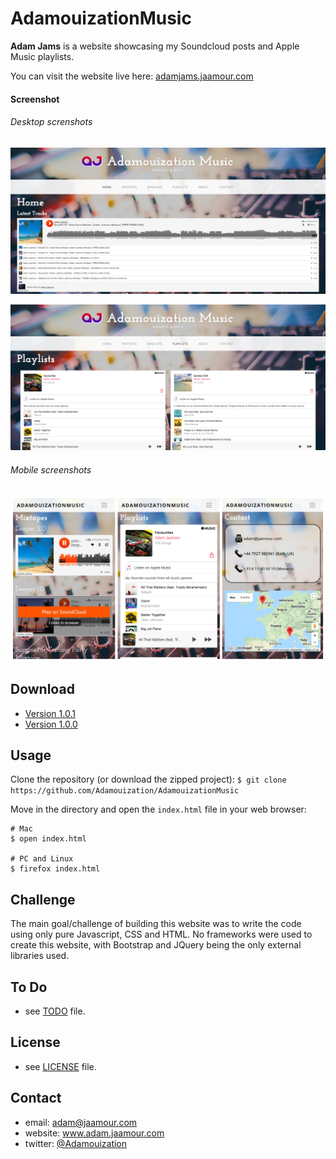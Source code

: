 AdamouizationMusic
==================

**Adam Jams** is a website showcasing my Soundcloud posts and Apple Music playlists.

You can visit the website live here: [adamjams.jaamour.com](http://adamjams.jaamour.com/)

#### Screenshot

###### Desktop screnshots
![desktop home page](images/screenshots/home.png)

![desktop home page](images/screenshots/playlists.png)

###### Mobile screenshots
![mobile playlists page](images/screenshots/mobile.png)

## Download
* [Version 1.0.1](https://github.com/Adamouization/AdamouizationMusic/raw/master/releases/AdamouizationMusic-v1.0.1-09042018.zip)
* [Version 1.0.0](https://github.com/Adamouization/AdamouizationMusic/raw/master/releases/AdamouizationMusic-v1.0.0-06042018.zip)

## Usage
Clone the repository (or download the zipped project):
`$ git clone https://github.com/Adamouization/AdamouizationMusic`

Move in the directory and open the `index.html` file in your web browser:
```
# Mac
$ open index.html

# PC and Linux
$ firefox index.html
```

## Challenge
The main goal/challenge of building this website was to write the code using only pure Javascript, CSS and HTML.
No frameworks were used to create this website, with Bootstrap and JQuery being the only external libraries used.

## To Do
* see  [TODO](https://github.com/Adamouization/AdamouizationMusic/blob/master/docs/TODO.md) file.

## License 
* see [LICENSE](https://github.com/Adamouization/AdamouizationMusic/blob/master/LICENSE) file.

## Contact
* email: adam@jaamour.com
* website: www.adam.jaamour.com
* twitter: [@Adamouization](https://twitter.com/Adamouization)
